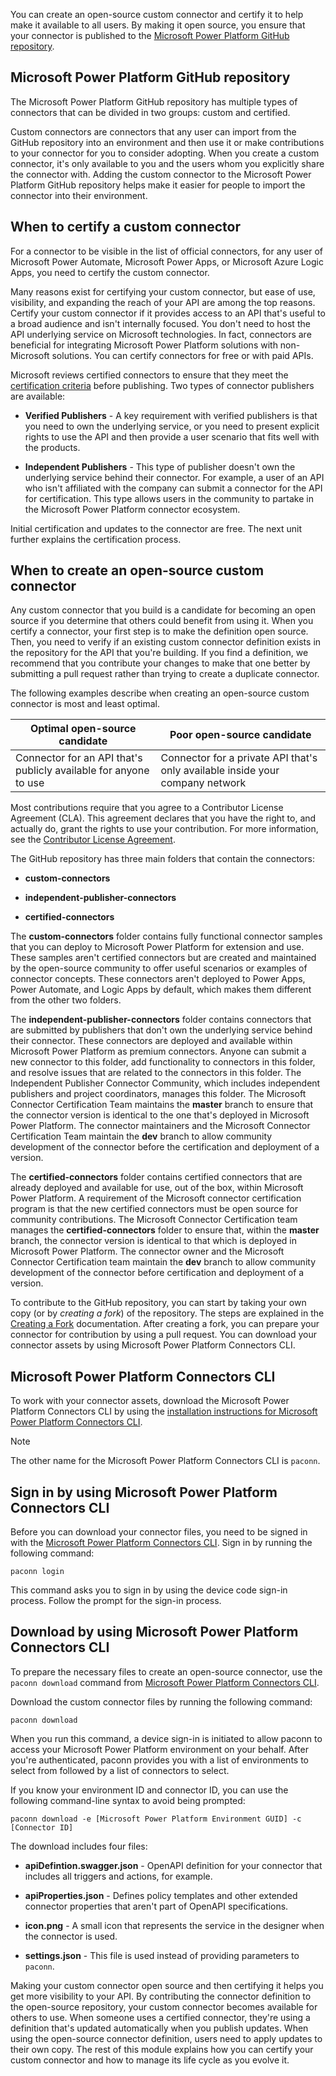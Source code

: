 
You can create an open-source custom connector and certify it to help make it available to all users. By making it open source, you ensure that your connector is published to the [Microsoft Power Platform GitHub repository](https://github.com/Microsoft/PowerPlatformConnectors/?azure-portal=true).

## Microsoft Power Platform GitHub repository

The Microsoft Power Platform GitHub repository has multiple types of connectors that can be divided in two groups: custom and certified.

Custom connectors are connectors that any user can import from the GitHub repository into an environment and then use it or make contributions to your connector for you to consider adopting. When you create a custom connector, it's only available to you and the users whom you explicitly share the connector with. Adding the custom connector to the Microsoft Power Platform GitHub repository helps make it easier for people to import the connector into their environment.

## When to certify a custom connector

For a connector to be visible in the list of official connectors, for any user of Microsoft Power Automate, Microsoft Power Apps, or Microsoft Azure Logic Apps, you need to certify the custom connector.

Many reasons exist for certifying your custom connector, but ease of use, visibility, and expanding the reach of your API are among the top reasons. Certify your custom connector if it provides access to an API that's useful to a broad audience and isn't internally focused. You don't need to host the API underlying service on Microsoft technologies. In fact, connectors are beneficial for integrating Microsoft Power Platform solutions with non-Microsoft solutions. You can certify connectors for free or with paid APIs.

Microsoft reviews certified connectors to ensure that they meet the [certification criteria](/connectors/custom-connectors/submit-certification?azure-portal=true#certification-criteria) before publishing. Two types of connector publishers are available:

- **Verified Publishers** - A key requirement with verified publishers is that you need to own the underlying service, or you need to present explicit rights to use the API and then provide a user scenario that fits well with the products.

- **Independent Publishers** - This type of publisher doesn't own the underlying service behind their connector. For example, a user of an API who isn't affiliated with the company can submit a connector for the API for certification. This type allows users in the community to partake in the Microsoft Power Platform connector ecosystem.

Initial certification and updates to the connector are free. The next unit further explains the certification process.

## When to create an open-source custom connector

Any custom connector that you build is a candidate for becoming an open source if you determine that others could benefit from using it. When you certify a connector, your first step is to make the definition open source. Then, you need to verify if an existing custom connector definition exists in the repository for the API that you're building. If you find a definition, we recommend that you contribute your changes to make that one better by submitting a pull request rather than trying to create a duplicate connector.

The following examples describe when creating an open-source custom connector is most and least optimal.

| **Optimal open-source candidate** | **Poor open-source candidate** |
| --------------------------------- | ---------------------------------|
| Connector for an API that's publicly available for anyone to use | Connector for a private API that's only available inside your company network |

Most contributions require that you agree to a Contributor License Agreement (CLA). This agreement declares that you have the right to, and actually do, grant the rights to use your contribution. For more information, see the [Contributor License Agreement](https://cla.microsoft.com/?azure-portal=true).

The GitHub repository has three main folders that contain the connectors: 

- **custom-connectors**

- **independent-publisher-connectors**

- **certified-connectors**

The **custom-connectors** folder contains fully functional connector samples that you can deploy to Microsoft Power Platform for extension and use. These samples aren't certified connectors but are created and maintained by the open-source community to offer useful scenarios or examples of connector concepts. These connectors aren't deployed to Power Apps, Power Automate, and Logic Apps by default, which makes them different from the other two folders.

The **independent-publisher-connectors** folder contains connectors that are submitted by publishers that don't own the underlying service behind their connector. These connectors are deployed and available within Microsoft Power Platform as premium connectors. Anyone can submit a new connector to this folder, add functionality to connectors in this folder, and resolve issues that are related to the connectors in this folder. The Independent Publisher Connector Community, which includes independent publishers and project coordinators, manages this folder. The Microsoft Connector Certification Team maintains the **master** branch to ensure that the connector version is identical to the one that's deployed in Microsoft Power Platform. The connector maintainers and the Microsoft Connector Certification Team maintain the **dev** branch to allow community development of the connector before the certification and deployment of a version.

The **certified-connectors** folder contains certified connectors that are already deployed and available for use, out of the box, within Microsoft Power Platform. A requirement of the Microsoft connector certification program is that the new certified connectors must be open source for community contributions. The Microsoft Connector Certification team manages the **certified-connectors** folder to ensure that, within the **master** branch, the connector version is identical to that which is deployed in Microsoft Power Platform. The connector owner and the Microsoft Connector Certification team maintain the **dev** branch to allow community development of the connector before certification and deployment of a version.

To contribute to the GitHub repository, you can start by taking your own copy (or by *creating a fork*) of the repository. The steps are explained in the [Creating a Fork](https://github.com/Microsoft/PowerPlatformConnectors?azure-portal=true#creating-a-fork) documentation. After creating a fork, you can prepare your connector for contribution by using a pull request. You can download your connector assets by using Microsoft Power Platform Connectors CLI.

## Microsoft Power Platform Connectors CLI

To work with your connector assets, download the Microsoft Power Platform Connectors CLI by using the [installation instructions for Microsoft Power Platform Connectors CLI](/connectors/custom-connectors/paconn-cli/?azure-portal=true#installing).

> [!NOTE]
> The other name for the Microsoft Power Platform Connectors CLI is `paconn`.

## Sign in by using Microsoft Power Platform Connectors CLI

Before you can download your connector files, you need to be signed in with the [Microsoft Power Platform Connectors CLI](/connectors/custom-connectors/paconn-cli/?azure-portal=true). Sign in by running the following command:

`paconn login`

This command asks you to sign in by using the device code sign-in process. Follow the prompt for the sign-in process.

## Download by using Microsoft Power Platform Connectors CLI

To prepare the necessary files to create an open-source connector, use the `paconn download` command from [Microsoft Power Platform Connectors CLI](/connectors/custom-connectors/paconn-cli/?azure-portal=true).

Download the custom connector files by running the following command:

`paconn download`

When you run this command, a device sign-in is initiated to allow paconn to access your Microsoft Power Platform environment on your behalf. After you're authenticated, paconn provides you with a list of environments to select from followed by a list of connectors to select.

If you know your environment ID and connector ID, you can use the following command-line syntax to avoid being prompted:

`paconn download -e [Microsoft Power Platform Environment GUID] -c [Connector ID]`

The download includes four files:

- **apiDefintion.swagger.json** - OpenAPI definition for your connector that includes all triggers and actions, for example.

- **apiProperties.json** - Defines policy templates and other extended connector properties that aren't part of OpenAPI specifications.

- **icon.png** - A small icon that represents the service in the designer when the connector is used.

- **settings.json** - This file is used instead of providing parameters to `paconn`.

Making your custom connector open source and then certifying it helps you get more visibility to your API. By contributing the connector definition to the open-source repository, your custom connector becomes available for others to use. When someone uses a certified connector, they're using a definition that's updated automatically when you publish updates. When using the open-source connector definition, users need to apply updates to their own copy. The rest of this module explains how you can certify your custom connector and how to manage its life cycle as you evolve it.
